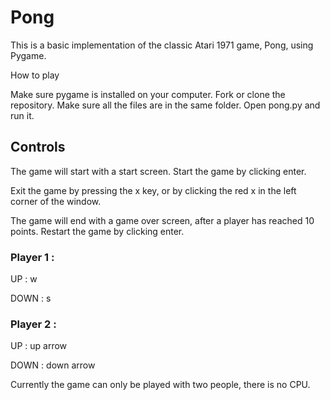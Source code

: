 # **Pong**

This is a basic implementation of the classic Atari 1971 game, Pong, using Pygame.

How to play 

Make sure pygame is installed on your computer. Fork or clone the repository. Make sure all the files are in the same folder. Open pong.py and run it. 

## **Controls**

The game will start with a start screen. Start the game by clicking enter.

Exit the game by pressing the x key, or by clicking the red x in the left corner of the window.

The game will end with a game over screen, after a player has reached 10 points. Restart the game by clicking enter.

### Player 1 :

UP : w

DOWN : s

### Player 2 :

UP : up arrow

DOWN : down arrow

Currently the game can only be played with two people, there is no CPU.
